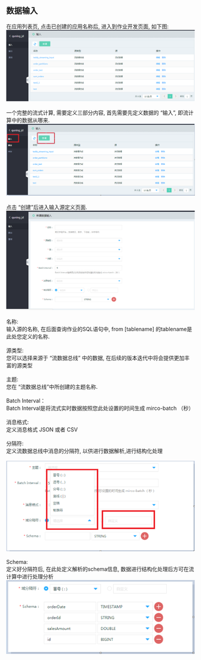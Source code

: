 ## 数据输入<br>
在应用列表页, 点击已创建的应用名称后, 进入到作业开发页面, 如下图:<br>
![sc-015](https://github.com/jdcloudcom/cn/blob/edit/image/Streamcompute/SC-015.png?raw=true)<br><br>
一个完整的流式计算, 需要定义三部分内容, 首先需要先定义数据的 “输入”, 即流计算中的数据从哪来.<br>
![sc-016](https://github.com/jdcloudcom/cn/blob/edit/image/Streamcompute/SC-016.png?raw=true)<br><br>
点击 “创建”后进入输入源定义页面.<br>
![sc-017](https://github.com/jdcloudcom/cn/blob/edit/image/Streamcompute/SC-017.png?raw=true)<br><br>
名称: <br>
输入源的名称, 在后面查询作业的SQL语句中, from [tablename] 的tablename是此处您定义的名称.<br><br>
源类型: <br>
您可以选择来源于 “流数据总线” 中的数据, 在后续的版本迭代中将会提供更加丰富的源类型<br><br>
主题: <br>
您在 “流数据总线”中所创建的主题名称.<br><br>
Batch Interval：<br>
Batch Interval是将流式实时数据按照您此处设置的时间生成 mirco-batch （秒）<br><br>
消息格式: <br>
定义消息格式 JSON 或者 CSV<br><br>
分隔符: <br>
定义流数据总线中消息的分隔符, 以供进行数据解析,进行结构化处理<br><br>
![sc-018](https://github.com/jdcloudcom/cn/blob/edit/image/Streamcompute/SC-018.png?raw=true)<br><br>
Schema: <br>
定义好分隔符后, 在此处定义解析的schema信息, 数据进行结构化处理后方可在流计算中进行处理分析<br>
![sc-019](https://github.com/jdcloudcom/cn/blob/edit/image/Streamcompute/SC-019.png?raw=true)